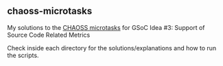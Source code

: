 ## chaoss-microtasks
My solutions to the [CHAOSS microtasks](https://github.com/chaoss/grimoirelab/issues/182) for GSoC Idea #3: Support of Source Code Related Metrics 

Check inside each directory for the solutions/explanations and how to run the scripts.


